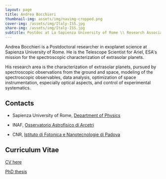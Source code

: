 ```yaml
---
layout: page
title: Andrea Bocchieri
thumbnail-img: assets/img/navimg-cropped.png
cover-img: /assets/img/Italy-ISS.jpg
share-img: /assets/img/Italy-ISS.jpg
subtitle: Postdoc at La Sapienza University of Rome \\ Research Associate at INAF-OAA \\ Research Associate at CNR-IFN Padova \\ Ariel Telescope Scientist
---
```


Andrea Bocchieri is a Postdoctoral researcher in exoplanet science at Sapienza University of Rome. He is the Telescope Scientist for Ariel, ESA's mission for the spectroscopic characterization of extrasolar planets.

His research area is the characterization of extrasolar planets, pursued by spectroscopic observations from the ground and space, modeling of the spectroscopic observables, data analysis, optimization of space instrumentation, especially optical aspects, and control of experimental systematics. 

<!-- Andrea Bocchieri è un ricercatore in scienza degli esopianeti presso Sapienza Università di Roma. La sua area di ricerca è la caratterizzazione degli esopianeti, perseguita attraverso osservazioni spettroscopiche da terra e dallo spazio, la modellizzazione delle osservabili spettroscopiche, l'analisi dei dati, l'ottimizzazione della strumentazione spaziale – con particolare riguardo agli aspetti ottici – e il controllo delle sistematiche sperimentali. Andrea ricopre il ruolo di Telescope Scientist per Ariel, la missione dell'ESA dedicata alla prima survey spettroscopica delle atmosfere di centinaia di esopianeti. -->

## Contacts

- Sapienza University of Rome, [Department of Physics](https://www.phys.uniroma1.it/fisica/)

- INAF, [Osservatorio Astrofisico di Arcetri](https://www.arcetri.inaf.it/)

- CNR, [Istituto di Fotonica e Nanotecnologie di Padova](https://www.ifn.cnr.it/)

## Curriculum Vitae

[CV here](assets/pdf/Bocchieri_CV.pdf)

[PhD thesis](https://iris.uniroma1.it/handle/11573/1697356?mode=simple)